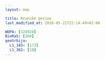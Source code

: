 ```yaml
---
layout: map

title: Rćanske pećine
last_modified_at: 2018-05-21T22:14:49+02:00

WDPA: [328928]
BioRaS: [260]
geoSrbija:
  L1_183: [173]
  L1_362: [18]
---
```

